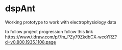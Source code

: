 # dspAnt

Working prototype to work with electrophysiology data 

to follow project progression follow this link https://www.tldraw.com/p/7m_PZy79ZkdbCX-wcoYRZ?d=v0.800.1935.1108.page
